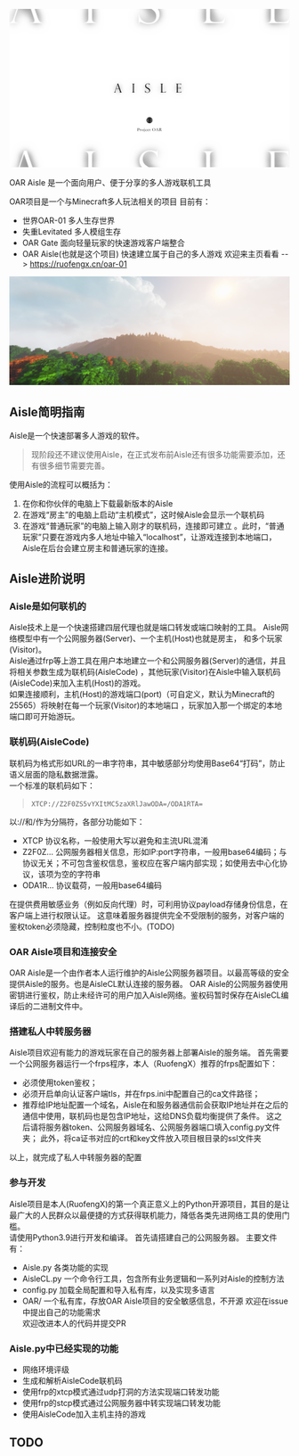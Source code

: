 ![Aisle](img/Aisle-title.jpg)

OAR Aisle 是一个面向用户、便于分享的多人游戏联机工具

OAR项目是一个与Minecraft多人玩法相关的项目
目前有：
- 世界OAR-01 多人生存世界
- 失重Levitated 多人模组生存
- OAR Gate 面向轻量玩家的快速游戏客户端整合
- OAR Aisle(也就是这个项目) 快速建立属于自己的多人游戏
欢迎来主页看看 --> <https://ruofengx.cn/oar-01>

![OAR-01](img/OAR-01_Title.png)

## Aisle简明指南
Aisle是一个快速部署多人游戏的软件。  

> 现阶段还不建议使用Aisle，在正式发布前Aisle还有很多功能需要添加，还有很多细节需要完善。  

使用Aisle的流程可以概括为：
1. 在你和你伙伴的电脑上下载最新版本的Aisle
2. 在游戏“房主”的电脑上启动“主机模式”，这时候Aisle会显示一个联机码
3. 在游戏“普通玩家”的电脑上输入刚才的联机码，连接即可建立
   。此时，“普通玩家”只要在游戏内多人地址中输入“localhost”，让游戏连接到本地端口，Aisle在后台会建立房主和普通玩家的连接。

## Aisle进阶说明
### Aisle是如何联机的
Aisle技术上是一个快速搭建四层代理也就是端口转发或端口映射的工具。 
Aisle网络模型中有一个公网服务器(Server)、一个主机(Host)也就是房主， 和多个玩家(Visitor)。  
Aisle通过frp等上游工具在用户本地建立一个和公网服务器(Server)的通信，并且将相关参数生成为联机码(AisleCode)
，其他玩家(Visitor)在Aisle中输入联机码(AisleCode)来加入主机(Host)的游戏。  
如果连接顺利，主机(Host)的游戏端口(port)（可自定义，默认为Minecraft的25565）将映射在每一个玩家(Visitor)的本地端口
，玩家加入那一个绑定的本地端口即可开始游玩。

### 联机码(AisleCode)
联机码为格式形如URL的一串字符串，其中敏感部分均使用Base64“打码”，防止语义层面的隐私数据泄露。  
一个标准的联机码如下：

> `XTCP://Z2F0ZS5vYXItMC5zaXRlJawODA=/ODA1RTA=`

以://和/作为分隔符，各部分功能如下：
- XTCP 协议名称，一般使用大写以避免和主流URL混淆
- Z2F0Z... 公网服务器相关信息，形如IP:port字符串，一般用base64编码；与协议无关；不可包含鉴权信息，鉴权应在客户端内部实现；如使用去中心化协议，该项为空的字符串
- ODA1R... 协议载荷，一般用base64编码

在提供费用敏感业务（例如反向代理）时，可利用协议payload存储身份信息，在客户端上进行权限认证。
这意味着服务器提供完全不受限制的服务，对客户端的鉴权token必须隐藏，控制粒度也不小。(TODO)

### OAR Aisle项目和连接安全
OAR Aisle是一个由作者本人运行维护的Aisle公网服务器项目。以最高等级的安全提供Aisle的服务。也是AisleCL默认连接的服务器。
OAR Aisle的公网服务器使用密钥进行鉴权，防止未经许可的用户加入Aisle网络。鉴权码暂时保存在AisleCL编译后的二进制文件中。

### 搭建私人中转服务器
Aisle项目欢迎有能力的游戏玩家在自己的服务器上部署Aisle的服务端。
首先需要一个公网服务器运行一个frps程序，本人（RuofengX）推荐的frps配置如下：
- 必须使用token鉴权；
- 必须开启单向认证客户端tls，并在frps.ini中配置自己的ca文件路径；
- 推荐给IP地址配置一个域名，Aisle在和服务器通信前会获取IP地址并在之后的通信中使用，联机码也是包含IP地址，这给DNS负载均衡提供了条件。
这之后请将服务器token、公网服务器域名、公网服务器端口填入config.py文件夹；
此外，将ca证书对应的crt和key文件放入项目根目录的ssl文件夹

以上，就完成了私人中转服务器的配置

### 参与开发
Aisle项目是本人(RuofengX)的第一个真正意义上的Python开源项目，其目的是让最广大的人民群众以最便捷的方式获得联机能力，降低各类先进网络工具的使用门槛。  
请使用Python3.9进行开发和编译。
首先请搭建自己的公网服务器。
主要文件有：
- Aisle.py  各类功能的实现
- AisleCL.py  一个命令行工具，包含所有业务逻辑和一系列对Aisle的控制方法
- config.py  加载全局配置和导入私有库，以及实现多语言
- OAR/  一个私有库，存放OAR Aisle项目的安全敏感信息，不开源
欢迎在issue中提出自己的功能需求  
欢迎改进本人的代码并提交PR

### Aisle.py中已经实现的功能

- 网络环境评级  
- 生成和解析AisleCode联机码
- 使用frp的xtcp模式通过udp打洞的方法实现端口转发功能
- 使用frp的stcp模式通过公网服务器中转实现端口转发功能
- 使用AisleCode加入主机主持的游戏

## TODO
